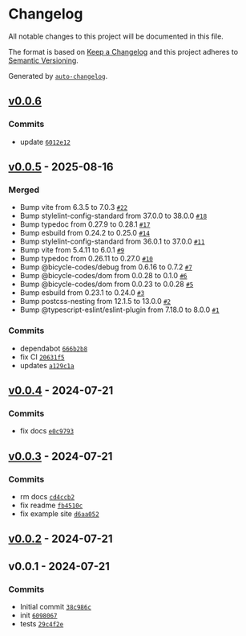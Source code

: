 # Changelog

All notable changes to this project will be documented in this file.

The format is based on [Keep a Changelog](https://keepachangelog.com/en/1.0.0/)
and this project adheres to [Semantic Versioning](https://semver.org/spec/v2.0.0.html).

Generated by [`auto-changelog`](https://github.com/CookPete/auto-changelog).

## [v0.0.6](https://github.com/substrate-system/wavy-hr/compare/v0.0.5...v0.0.6)

### Commits

- update [`6012e12`](https://github.com/substrate-system/wavy-hr/commit/6012e121121bb8f067894a05345daded26b280b8)

## [v0.0.5](https://github.com/substrate-system/wavy-hr/compare/v0.0.4...v0.0.5) - 2025-08-16

### Merged

- Bump vite from 6.3.5 to 7.0.3 [`#22`](https://github.com/substrate-system/wavy-hr/pull/22)
- Bump stylelint-config-standard from 37.0.0 to 38.0.0 [`#18`](https://github.com/substrate-system/wavy-hr/pull/18)
- Bump typedoc from 0.27.9 to 0.28.1 [`#17`](https://github.com/substrate-system/wavy-hr/pull/17)
- Bump esbuild from 0.24.2 to 0.25.0 [`#14`](https://github.com/substrate-system/wavy-hr/pull/14)
- Bump stylelint-config-standard from 36.0.1 to 37.0.0 [`#11`](https://github.com/substrate-system/wavy-hr/pull/11)
- Bump vite from 5.4.11 to 6.0.1 [`#9`](https://github.com/substrate-system/wavy-hr/pull/9)
- Bump typedoc from 0.26.11 to 0.27.0 [`#10`](https://github.com/substrate-system/wavy-hr/pull/10)
- Bump @bicycle-codes/debug from 0.6.16 to 0.7.2 [`#7`](https://github.com/substrate-system/wavy-hr/pull/7)
- Bump @bicycle-codes/dom from 0.0.28 to 0.1.0 [`#6`](https://github.com/substrate-system/wavy-hr/pull/6)
- Bump @bicycle-codes/dom from 0.0.23 to 0.0.28 [`#5`](https://github.com/substrate-system/wavy-hr/pull/5)
- Bump esbuild from 0.23.1 to 0.24.0 [`#3`](https://github.com/substrate-system/wavy-hr/pull/3)
- Bump postcss-nesting from 12.1.5 to 13.0.0 [`#2`](https://github.com/substrate-system/wavy-hr/pull/2)
- Bump @typescript-eslint/eslint-plugin from 7.18.0 to 8.0.0 [`#1`](https://github.com/substrate-system/wavy-hr/pull/1)

### Commits

- dependabot [`666b2b8`](https://github.com/substrate-system/wavy-hr/commit/666b2b8574b5087302416831adc4eae6971749ac)
- fix CI [`20631f5`](https://github.com/substrate-system/wavy-hr/commit/20631f504fd51d7307113ff6dcbfc0ef6723f99c)
- updates [`a129c1a`](https://github.com/substrate-system/wavy-hr/commit/a129c1a6de607ec090a2f6bca658ceb73360aab2)

## [v0.0.4](https://github.com/substrate-system/wavy-hr/compare/v0.0.3...v0.0.4) - 2024-07-21

### Commits

- fix docs [`e0c9793`](https://github.com/substrate-system/wavy-hr/commit/e0c97930e571133c21ec61f51c515cfaf4ec7d8e)

## [v0.0.3](https://github.com/substrate-system/wavy-hr/compare/v0.0.2...v0.0.3) - 2024-07-21

### Commits

- rm docs [`cd4ccb2`](https://github.com/substrate-system/wavy-hr/commit/cd4ccb281d8b2e121a558d7619030fa11bfb9d82)
- fix readme [`fb4510c`](https://github.com/substrate-system/wavy-hr/commit/fb4510ce791b87113c43afff75ae389559b129bb)
- fix example site [`d6aa052`](https://github.com/substrate-system/wavy-hr/commit/d6aa052716fc4ef2f2351b6a1db921cab85e0f31)

## [v0.0.2](https://github.com/substrate-system/wavy-hr/compare/v0.0.1...v0.0.2) - 2024-07-21

## v0.0.1 - 2024-07-21

### Commits

- Initial commit [`38c986c`](https://github.com/substrate-system/wavy-hr/commit/38c986c6e53d3f4e07350ee0b0d31981965ab0ae)
- init [`6098067`](https://github.com/substrate-system/wavy-hr/commit/60980676a9c850327185922080146c759858fad9)
- tests [`29c4f2e`](https://github.com/substrate-system/wavy-hr/commit/29c4f2eff27ee4597ff5bc07f204efca661e727b)
